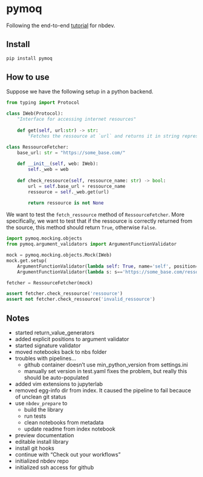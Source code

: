 pymoq
================

<!-- WARNING: THIS FILE WAS AUTOGENERATED! DO NOT EDIT! -->

Following the end-to-end
[tutorial](https://nbdev.fast.ai/Tutorials/tutorial.html) for nbdev.

## Install

``` sh
pip install pymoq
```

## How to use

Suppose we have the following setup in a python backend.

``` python
from typing import Protocol

class IWeb(Protocol):
    "Interface for accessing internet resources"
    
    def get(self, url:str) -> str:
        "Fetches the ressource at `url` and returns it in string representation"
```

``` python
class RessourceFetcher:
    base_url: str = "https://some_base.com/"
    
    def __init__(self, web: IWeb):
        self._web = web
    
    def check_ressource(self, ressource_name: str) -> bool:
        url = self.base_url + ressource_name
        ressource = self._web.get(url)
        
        return ressource is not None
```

We want to test the `fetch_ressource` method of `RessourceFetcher`. More
specifically, we want to test that if the ressource is correctly
returned from the source, this method should return `True`, otherwise
`False`.

``` python
import pymoq.mocking.objects
from pymoq.argument_validators import ArgumentFunctionValidator
```

``` python
mock = pymoq.mocking.objects.Mock(IWeb)
mock.get.setup(
    ArgumentFunctionValidator(lambda self: True, name='self', position=0),
    ArgumentFunctionValidator(lambda s: s=='https://some_base.com/ressource', name='url', position=1)).returns(lambda self,url: True)

fetcher = RessourceFetcher(mock)

assert fetcher.check_ressource('ressource')
assert not fetcher.check_ressource('invalid_ressource')
```

## Notes

- started return_value_generators
- added explicit positions to argument validator
- started signature validator
- moved notebooks back to nbs folder
- troubles with pipelines…
  - github container doesn’t use min_python_version from settings.ini
  - manually set version in test.yaml fixes the problem, but really this
    should be auto-populated
- added vim extensions to jupyterlab
- removed egg-info dir from index. It caused the pipeline to fail
  becauce of unclean git status
- use `nbdev_prepare` to
  - build the library
  - run tests
  - clean notebooks from metadata
  - update readme from index notebook
- preview documentation
- editable install library
- install git hooks
- continue with “Check out your workflows”
- initialized nbdev repo
- initialized ssh access for github
